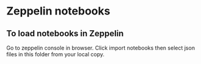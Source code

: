 # Zeppelin notebooks 

## To load notebooks in Zeppelin

Go to zeppelin console in browser. Click import notebooks then select json files in this folder from your local copy.
